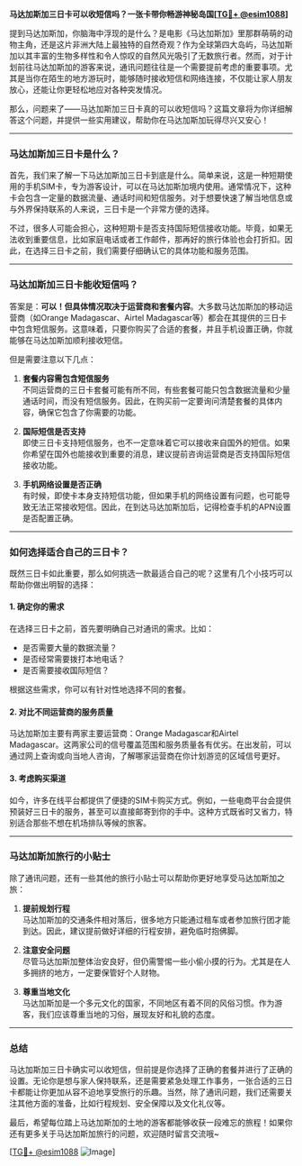 **马达加斯加三日卡可以收短信吗？一张卡带你畅游神秘岛国[[TG💪+ @esim1088](https://t.me/s/esim1088)]**

提到马达加斯加，你脑海中浮现的是什么？是电影《马达加斯加》里那群萌萌的动物主角，还是这片非洲大陆上最独特的自然奇观？作为全球第四大岛屿，马达加斯加以其丰富的生物多样性和令人惊叹的自然风光吸引了无数旅行者。然而，对于计划前往马达加斯加的游客来说，通讯问题往往是一个需要提前考虑的重要事项。尤其是当你在陌生的地方游玩时，能够随时接收短信和网络连接，不仅能让家人朋友放心，还能让你更轻松地应对各种突发情况。

那么，问题来了——马达加斯加三日卡真的可以收短信吗？这篇文章将为你详细解答这个问题，并提供一些实用建议，帮助你在马达加斯加玩得尽兴又安心！

---

### 马达加斯加三日卡是什么？

首先，我们来了解一下马达加斯加三日卡到底是什么。简单来说，这是一种短期使用的手机SIM卡，专为游客设计，可以在马达加斯加境内使用。通常情况下，这种卡会包含一定量的数据流量、通话时间和短信服务。对于想要快速了解当地信息或与外界保持联系的人来说，三日卡是一个非常方便的选择。

不过，很多人可能会担心，这种短期卡是否支持国际短信接收功能。毕竟，如果无法收到重要信息，比如家庭电话或者工作邮件，那再好的旅行体验也会打折扣。因此，在选择三日卡之前，我们需要仔细确认它的具体功能和服务范围。

---

### 马达加斯加三日卡能收短信吗？

答案是：**可以！但具体情况取决于运营商和套餐内容**。大多数马达加斯加的移动运营商（如Orange Madagascar、Airtel Madagascar等）都会在其提供的三日卡中包含短信服务。这意味着，只要你购买了合适的套餐，并且手机设置正确，你就能够在马达加斯加顺利接收短信。

但是需要注意以下几点：

1. **套餐内容需包含短信服务**  
   不同运营商的三日卡套餐可能有所不同，有些套餐可能只包含数据流量和少量通话时间，而没有短信服务。因此，在购买前一定要询问清楚套餐的具体内容，确保它包含了你需要的功能。

2. **国际短信是否支持**  
   即使三日卡支持短信服务，也不一定意味着它可以接收来自国外的短信。如果你希望在国外也能接收到重要的消息，建议提前咨询运营商是否支持国际短信接收功能。

3. **手机网络设置是否正确**  
   有时候，即使卡本身支持短信功能，但如果手机的网络设置有问题，也可能导致无法正常接收短信。因此，在到达马达加斯加后，记得检查手机的APN设置是否配置正确。

---

### 如何选择适合自己的三日卡？

既然三日卡如此重要，那么如何挑选一款最适合自己的呢？这里有几个小技巧可以帮助你做出明智的选择：

#### 1. 确定你的需求
在选择三日卡之前，首先要明确自己对通讯的需求。比如：
- 是否需要大量的数据流量？
- 是否经常需要拨打本地电话？
- 是否需要接收国际短信？

根据这些需求，你可以有针对性地选择不同的套餐。

#### 2. 对比不同运营商的服务质量
马达加斯加主要有两家主要运营商：Orange Madagascar和Airtel Madagascar。这两家公司的信号覆盖范围和服务质量各有优劣。在出发前，可以通过网上查询或向当地人咨询，了解哪家运营商在你计划游览的区域信号更好。

#### 3. 考虑购买渠道
如今，许多在线平台都提供了便捷的SIM卡购买方式。例如，一些电商平台会提供预装好三日卡的服务，甚至可以直接邮寄到你的手中。这种方式既省时又省力，特别适合那些不想在机场排队等候的旅客。

---

### 马达加斯加旅行的小贴士

除了通讯问题，还有一些其他的旅行小贴士可以帮助你更好地享受马达加斯加之旅：

1. **提前规划行程**  
   马达加斯加的交通条件相对落后，很多地方只能通过租车或者参加旅行团才能到达。因此，建议提前做好详细的行程安排，避免临时抱佛脚。

2. **注意安全问题**  
   尽管马达加斯加整体治安良好，但仍需警惕一些小偷小摸的行为。尤其是在人多拥挤的地方，一定要保管好个人财物。

3. **尊重当地文化**  
   马达加斯加是一个多元文化的国家，不同地区有着不同的风俗习惯。作为游客，我们应该尊重当地的习俗，展现友好和礼貌的态度。

---

### 总结

马达加斯加三日卡确实可以收短信，但前提是你选择了正确的套餐并进行了正确的设置。无论你是想与家人保持联系，还是需要紧急处理工作事务，一张合适的三日卡都能让你更加从容不迫地享受旅行的乐趣。当然，除了通讯问题，我们还需要关注其他方面的准备，比如行程规划、安全保障以及文化礼仪等。

最后，希望每位踏上马达加斯加的土地的游客都能够收获一段难忘的旅程！如果你还有更多关于马达加斯加旅行的问题，欢迎随时留言交流哦~

[[TG💪+ @esim1088](https://t.me/s/esim1088) ![Image](https://i.postimg.cc/4NQfJmqS/Snipaste-2025-05-13-00-14-12.png)]